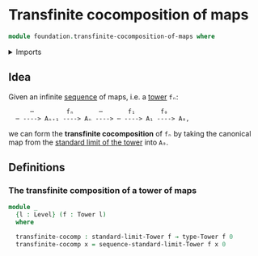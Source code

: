 # Transfinite cocomposition of maps

```agda
module foundation.transfinite-cocomposition-of-maps where
```

<details><summary>Imports</summary>

```agda
open import foundation.limits-towers
open import foundation.towers
open import foundation.universe-levels
```

</details>

## Idea

Given an infinite [sequence](foundation.dependent-sequences.md) of maps, i.e. a
[tower](foundation.towers.md) `fₙ`:

```text
      ⋯         fₙ       ⋯       f₁       f₀
  ⋯ ----> Aₙ₊₁ ----> Aₙ ----> ⋯ ----> A₁ ----> A₀,
```

we can form the **transfinite cocomposition** of `fₙ` by taking the canonical
map from the [standard limit of the tower](foundation.limits-towers.md) into
`A₀`.

## Definitions

### The transfinite composition of a tower of maps

```agda
module _
  {l : Level} (f : Tower l)
  where

  transfinite-cocomp : standard-limit-Tower f → type-Tower f 0
  transfinite-cocomp x = sequence-standard-limit-Tower f x 0
```
